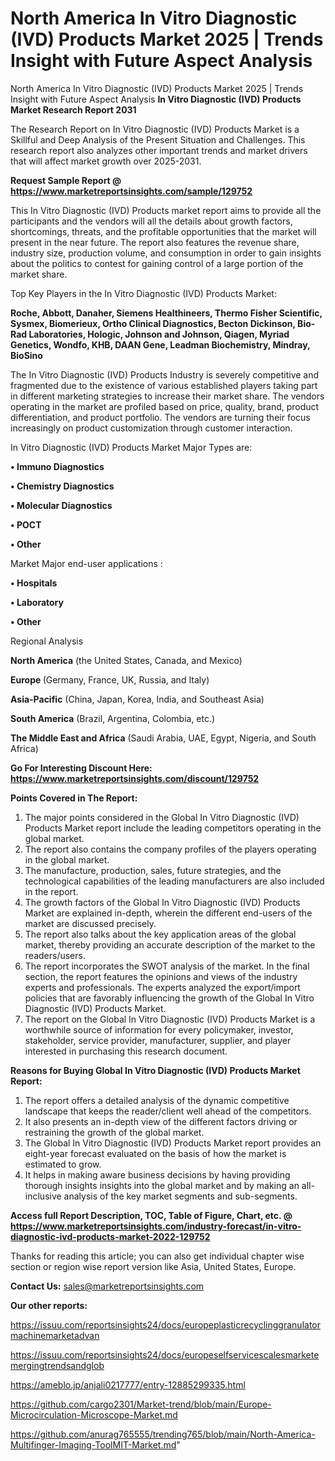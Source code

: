 # North America In Vitro Diagnostic (IVD) Products Market 2025 | Trends Insight with Future Aspect Analysis
 North America In Vitro Diagnostic (IVD) Products Market 2025 | Trends Insight with Future Aspect Analysis
<strong>In Vitro Diagnostic (IVD) Products Market Research Report 2031</strong>

The Research Report on In Vitro Diagnostic (IVD) Products Market is a Skillful and Deep Analysis of the Present Situation and Challenges. This research report also analyzes other important trends and market drivers that will affect market growth over 2025-2031.

<strong>Request Sample Report @ <a href=https://www.marketreportsinsights.com/sample/129752>https://www.marketreportsinsights.com/sample/129752</a></strong>

This In Vitro Diagnostic (IVD) Products market report aims to provide all the participants and the vendors will all the details about growth factors, shortcomings, threats, and the profitable opportunities that the market will present in the near future. The report also features the revenue share, industry size, production volume, and consumption in order to gain insights about the politics to contest for gaining control of a large portion of the market share.

Top Key Players in the In Vitro Diagnostic (IVD) Products Market:

<strong>Roche, Abbott, Danaher, Siemens Healthineers, Thermo Fisher Scientific, Sysmex, Biomerieux, Ortho Clinical Diagnostics, Becton Dickinson, Bio-Rad Laboratories, Hologic, Johnson and Johnson, Qiagen, Myriad Genetics, Wondfo, KHB, DAAN Gene, Leadman Biochemistry, Mindray, BioSino</strong>

The In Vitro Diagnostic (IVD) Products Industry is severely competitive and fragmented due to the existence of various established players taking part in different marketing strategies to increase their market share. The vendors operating in the market are profiled based on price, quality, brand, product differentiation, and product portfolio. The vendors are turning their focus increasingly on product customization through customer interaction.

In Vitro Diagnostic (IVD) Products Market Major Types are:

<strong>• Immuno Diagnostics

• Chemistry Diagnostics

• Molecular Diagnostics

• POCT

• Other</strong>

Market Major end-user applications :

<strong>• Hospitals

• Laboratory

• Other</strong>

Regional Analysis

</u><strong><b>North America</b></strong> (the United States, Canada, and Mexico)

<strong><b>Europe </b></strong>(Germany, France, UK, Russia, and Italy)

<strong><b>Asia-Pacific</b></strong> (China, Japan, Korea, India, and Southeast Asia)

<strong><b>South America</b></strong> (Brazil, Argentina, Colombia, etc.)

<strong><b>The Middle East and Africa</b></strong> (Saudi Arabia, UAE, Egypt, Nigeria, and South Africa)

<strong>Go For Interesting Discount Here: <a href=https://www.marketreportsinsights.com/discount/129752>https://www.marketreportsinsights.com/discount/129752</a></strong>

<strong>Points Covered in The Report:</strong>
<ol>
  <li>The major points considered in the Global In Vitro Diagnostic (IVD) Products Market report include the leading competitors operating in the global market.</li>
  <li>The report also contains the company profiles of the players operating in the global market.</li>
  <li>The manufacture, production, sales, future strategies, and the technological capabilities of the leading manufacturers are also included in the report.</li>
  <li>The growth factors of the Global In Vitro Diagnostic (IVD) Products Market are explained in-depth, wherein the different end-users of the market are discussed precisely.</li>
  <li>The report also talks about the key application areas of the global market, thereby providing an accurate description of the market to the readers/users.</li>
  <li>The report incorporates the SWOT analysis of the market. In the final section, the report features the opinions and views of the industry experts and professionals. The experts analyzed the export/import policies that are favorably influencing the growth of the Global In Vitro Diagnostic (IVD) Products Market.</li>
  <li>The report on the Global In Vitro Diagnostic (IVD) Products Market is a worthwhile source of information for every policymaker, investor, stakeholder, service provider, manufacturer, supplier, and player interested in purchasing this research document.</li>
</ol>
<strong>Reasons for Buying Global In Vitro Diagnostic (IVD) Products Market Report:</strong>

<ol>
  <li>The report offers a detailed analysis of the dynamic competitive landscape that keeps the reader/client well ahead of the competitors.</li>
  <li>It also presents an in-depth view of the different factors driving or restraining the growth of the global market.</li>
  <li>The Global In Vitro Diagnostic (IVD) Products Market report provides an eight-year forecast evaluated on the basis of how the market is estimated to grow.</li>
  <li>It helps in making aware business decisions by having providing thorough insights insights into the global market and by making an all-inclusive analysis of the key market segments and sub-segments.</li>
</ol>
<strong>Access full Report Description, TOC, Table of Figure, Chart, etc. @ <a href=https://www.marketreportsinsights.com/industry-forecast/in-vitro-diagnostic-ivd-products-market-2022-129752>https://www.marketreportsinsights.com/industry-forecast/in-vitro-diagnostic-ivd-products-market-2022-129752</a></strong>


Thanks for reading this article; you can also get individual chapter wise section or region wise report version like Asia, United States, Europe.

<strong>Contact Us:</strong>
sales@marketreportsinsights.com

<strong>Our other reports:</strong>

<a href=https://issuu.com/reportsinsights24/docs/europeplasticrecyclinggranulatormachinemarketadvan>https://issuu.com/reportsinsights24/docs/europeplasticrecyclinggranulatormachinemarketadvan</a>

<a href=https://issuu.com/reportsinsights24/docs/europeselfservicescalesmarketemergingtrendsandglob>https://issuu.com/reportsinsights24/docs/europeselfservicescalesmarketemergingtrendsandglob</a>

<a href=https://ameblo.jp/anjali0217777/entry-12885299335.html>https://ameblo.jp/anjali0217777/entry-12885299335.html</a>

<a href=https://github.com/cargo2301/Market-trend/blob/main/Europe-Microcirculation-Microscope-Market.md>https://github.com/cargo2301/Market-trend/blob/main/Europe-Microcirculation-Microscope-Market.md</a>

<a href=https://github.com/anurag765555/trending765/blob/main/North-America-Multifinger-Imaging-ToolMIT-Market.md>https://github.com/anurag765555/trending765/blob/main/North-America-Multifinger-Imaging-ToolMIT-Market.md</a>"
